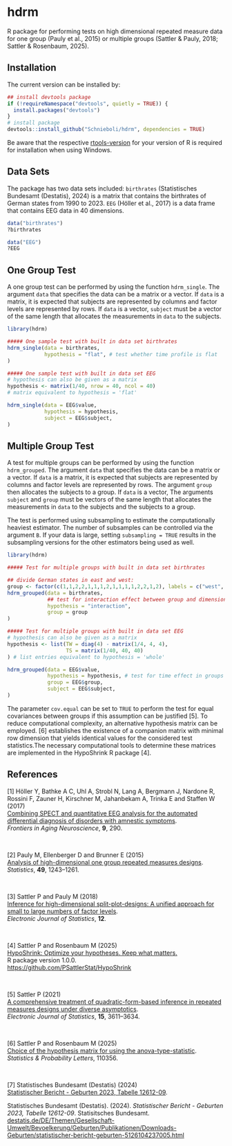 
# hdrm

<!-- badges: start -->
<!-- badges: end -->

R package for performing tests on high dimensional repeated measure data
for one group (Pauly et al., 2015) or multiple groups (Sattler & Pauly,
2018; Sattler & Rosenbaum, 2025).

## Installation

The current version can be installed by:

``` r
## install devtools package
if (!requireNamespace("devtools", quietly = TRUE)) {
  install.packages("devtools")
}
# install package
devtools::install_github("Schnieboli/hdrm", dependencies = TRUE)
```

Be aware that the respective
[rtools-version](https://cran.r-project.org/bin/windows/Rtools/) for
your version of R is required for installation when using Windows.

## Data Sets

The package has two data sets included: `birthrates` (Statistisches
Bundesamt (Destatis), 2024) is a matrix that contains the birthrates of
German states from 1990 to 2023. `EEG` (Höller et al., 2017) is a data
frame that contains EEG data in 40 dimensions.

``` r
data("birthrates")
?birthrates

data("EEG")
?EEG
```

## One Group Test

A one group test can be performed by using the function `hdrm_single`.
The argument `data` that specifies the data can be a matrix or a vector.
If `data` is a matrix, it is expected that subjects are represented by
columns and factor levels are represented by rows. If `data` is a
vector, `subject` must be a vector of the same length that allocates the
measurements in `data` to the subjects.

``` r
library(hdrm)

##### One sample test with built in data set birthrates
hdrm_single(data = birthrates,
            hypothesis = "flat", # test whether time profile is flat
)

##### One sample test with built in data set EEG
# hypothesis can also be given as a matrix
hypothesis <- matrix(1/40, nrow = 40, ncol = 40) 
# matrix equivalent to hypothesis = 'flat'

hdrm_single(data = EEG$value,
            hypothesis = hypothesis,
            subject = EEG$subject,
)
```

## Multiple Group Test

A test for multiple groups can be performed by using the function
`hdrm_grouped`. The argument `data` that specifies the data can be a
matrix or a vector. If `data` is a matrix, it is expected that subjects
are represented by columns and factor levels are represented by rows.
The argument `group` then allocates the subjects to a group. If `data`
is a vector, The arguments `subject` and `group` must be vectors of the
same length that allocates the measurements in `data` to the subjects
and the subjects to a group.

The test is performed using subsampling to estimate the computationally
heaviest estimator. The number of subsamples can be controlled via the
argument `B`. If your data is large, setting `subsampling = TRUE`
results in the subsampling versions for the other estimators being used
as well.

``` r
library(hdrm)

##### Test for multiple groups with built in data set birthrates

## divide German states in east and west:
group <- factor(c(1,1,2,2,1,1,1,2,1,1,1,1,2,2,1,2), labels = c("west", "east"))
hdrm_grouped(data = birthrates,
             ## test for interaction effect between group and dimension
             hypothesis = "interaction",
             group = group
)

##### Test for multiple groups with built in data set EEG
# hypothesis can also be given as a matrix
hypothesis <- list(TW = diag(4) - matrix(1/4, 4, 4),
                   TS = matrix(1/40, 40, 40)
) # list entries equivalent to hypothesis = 'whole'

hdrm_grouped(data = EEG$value,
             hypothesis = hypothesis, # test for time effect in groups
             group = EEG$group,
             subject = EEG$subject,
)
```


The parameter `cov.equal` can be set to `TRUE` to perform the test for
equal covariances between groups if this assumption can be justified
\[5\].
To reduce computational complexity, an alternative hypothesis matrix
can be employed. \[6\] establishes the existence of a companion
matrix with minimal row dimension that yields identical values for the
considered test statistics.The necessary computational tools to determine
these matrices are implemented in the HypoShrink R package \[4\]. 

## References

<div id="refs" class="references csl-bib-body">

<div id="ref-EEG_dataset" class="csl-entry">

<span class="csl-left-margin">[1] </span>
<span class="csl-right-inline">
Höller Y, Bathke A C, Uhl A, Strobl N, Lang A, Bergmann J, Nardone R, Rossini F, Zauner H, Kirschner M, Jahanbekam A, Trinka E and Staffen W (2017)  
<a href="https://doi.org/10.3389/fnagi.2017.00290">Combining SPECT and quantitative EEG analysis for the automated differential diagnosis of disorders with amnestic symptoms</a>.  
<em>Frontiers in Aging Neuroscience</em>, <strong>9</strong>, 290.
</span>

</div>

<br>

<div id="ref-Pauly2015" class="csl-entry">

<span class="csl-left-margin">[2] </span>
<span class="csl-right-inline">
Pauly M, Ellenberger D and Brunner E (2015)  
<a href="https://doi.org/10.1080/02331888.2015.1050022">Analysis of high-dimensional one group repeated measures designs</a>.  
<em>Statistics</em>, <strong>49</strong>, 1243–1261.
</span>

</div>

<br>

<div id="ref-Sattler2018" class="csl-entry">

<span class="csl-left-margin">[3] </span>
<span class="csl-right-inline">
Sattler P and Pauly M (2018)  
<a href="https://doi.org/10.1214/18-ejs1465">Inference for high-dimensional split-plot-designs: A unified approach for small to large numbers of factor levels</a>.  
<em>Electronic Journal of Statistics</em>, <strong>12</strong>.
</span>

</div>

<br>

<div id="ref-Sattler_HypoShrink2025" class="csl-entry">

<span class="csl-left-margin">[4] </span>
<span class="csl-right-inline">
Sattler P and Rosenbaum M (2025)  
<a href="https://doi.org/10.5281/zenodo.17214498">HypoShrink: Optimize your hypotheses. Keep what matters.</a>  
R package version 1.0.0.  
<a href="https://github.com/PSattlerStat/HypoShrink">https://github.com/PSattlerStat/HypoShrink</a>
</span>

</div>

<br>

<div id="ref-Sattler2021" class="csl-entry">

<span class="csl-left-margin">[5] </span>
<span class="csl-right-inline">
Sattler P (2021)  
<a href="https://doi.org/10.1214/21-EJS1865"><span class="nocase">A comprehensive treatment of quadratic-form-based inference in repeated measures designs under diverse asymptotics</span></a>.  
<em>Electronic Journal of Statistics</em>, <strong>15</strong>, 3611–3634.
</span>

</div>

<br>

<div id="ref-Sattler2025" class="csl-entry">

<span class="csl-left-margin">[6] </span>
<span class="csl-right-inline">
Sattler P and Rosenbaum M (2025)  
<a href="https://doi.org/10.1016/j.spl.2025.110356">Choice of the hypothesis matrix for using the anova-type-statistic</a>.  
<em>Statistics & Probability Letters</em>, 110356.
</span>

</div>

<br>

<div id="ref-birthrates" class="csl-entry">

<span class="csl-left-margin">[7] </span>
<span class="csl-right-inline">
Statistisches Bundesamt (Destatis) (2024)  
<a href="https://destatis.de/DE/Themen/Gesellschaft-Umwelt/Bevoelkerung/Geburten/Publikationen/Downloads-Geburten/statistischer-bericht-geburten-5126104237005.html">Statistischer Bericht - Geburten 2023, Tabelle 12612-09</a>.
</span>

</div>

</div>
</div>

<div id="ref-birthrates" class="csl-entry">

Statistisches Bundesamt (Destatis). (2024). *Statistischer Bericht -
Geburten 2023, Tabelle 12612-09*. Statisitsches Bundesamt.
[destatis.de/DE/Themen/Gesellschaft-Umwelt/Bevoelkerung/Geburten/Publikationen/Downloads-Geburten/statistischer-bericht-geburten-5126104237005.html](https://destatis.de/DE/Themen/Gesellschaft-Umwelt/Bevoelkerung/Geburten/Publikationen/Downloads-Geburten/statistischer-bericht-geburten-5126104237005.html)

</div>

</div>
